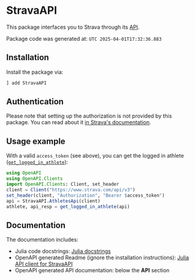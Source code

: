 # StravaAPI

This package interfaces you to Strava through its [API](https://developers.strava.com/).

Package code was generated at: `UTC 2025-04-01T17:32:36.883`

## Installation

Install the package via:

```julia
] add StravaAPI
```

## Authentication

Please note that setting up the authorization is not provided by this package.
You can read about it [in Strava's documentation](https://developers.strava.com/docs/getting-started/#oauth).

## Usage example

With a valid `access_token` (see above), you can get the logged in athlete ([`get_logged_in_athlete`](@ref)):

```julia
using OpenAPI
using OpenAPI.Clients
import OpenAPI.Clients: Client, set_header
client = Client("https://www.strava.com/api/v3")
set_header(client, "Authorization", "Bearer $access_token")
api = StravaAPI.AthletesApi(client)
athlete, api_resp = get_logged_in_athlete(api)
```

## Documentation

The documentation includes:

* Julia code docstrings: [Julia docstrings](@ref)
* OpenAPI generated Readme (ignore the installation instructions): [Julia API client for StravaAPI](@ref)
* OpenAPI generated API documentation: below the **API** section

